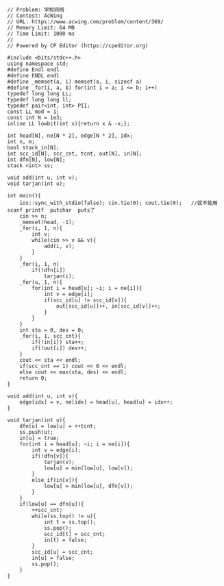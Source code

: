 	// Problem: 学校网络
	// Contest: AcWing
	// URL: https://www.acwing.com/problem/content/369/
	// Memory Limit: 64 MB
	// Time Limit: 1000 ms
	// 
	// Powered by CP Editor (https://cpeditor.org)
	
	#include <bits/stdc++.h>
	using namespace std;
	#define Endl endl
	#define ENDL endl
	#define _memset(a, i) memset(a, i, sizeof a)
	#define _for(i, a, b) for(int i = a; i <= b; i++)
	typedef long long LL;
	typedef long long ll;
	typedef pair<int, int> PII;
	const LL mod = 1;
	const int N = 1e3;
	inline LL lowbit(int x){return x & -x;};
	
	int head[N], ne[N * 2], edge[N * 2], idx;
	int n, m;
	bool stack_in[N];
	int scc_id[N], scc_cnt, tcnt, out[N], in[N];
	int dfn[N], low[N];
	stack <int> ss;
	
	void add(int u, int v);
	void tarjan(int u);
	
	int main(){
	    ios::sync_with_stdio(false); cin.tie(0); cout.tie(0);   //就不能用scanf printf  putchar  puts了
	    cin >> n;
	    _memset(head, -1);
	    _for(i, 1, n){
	        int v;
	        while(cin >> v && v){
	            add(i, v);
	        }
	    }
	    _for(i, 1, n)
	        if(!dfn[i])
	            tarjan(i);
	    _for(u, 1, n){
	        for(int i = head[u]; ~i; i = ne[i]){
	            int v = edge[i];
	            if(scc_id[u] != scc_id[v]){
	                out[scc_id[u]]++, in[scc_id[v]]++;
	            }
	        }
	    }
	    int sta = 0, des = 0;
	    _for(i, 1, scc_cnt){
	        if(!in[i]) sta++;
	        if(!out[i]) des++;
	    }
	    cout << sta << endl;
	    if(scc_cnt == 1) cout << 0 << endl;
	    else cout << max(sta, des) << endl;
	    return 0;
	}
	
	void add(int u, int v){
	    edge[idx] = v, ne[idx] = head[u], head[u] = idx++;
	}
	
	void tarjan(int u){
	    dfn[u] = low[u] = ++tcnt;
	    ss.push(u);
	    in[u] = true;
	    for(int i = head[u]; ~i; i = ne[i]){
	        int v = edge[i];
	        if(!dfn[v]){
	            tarjan(v);
	            low[u] = min(low[u], low[v]);
	        }
	        else if(in[v]){
	            low[u] = min(low[u], dfn[v]);
	        }
	    }
	    if(low[u] == dfn[u]){
	        ++scc_cnt;
	        while(ss.top() != u){
	            int t = ss.top();
	            ss.pop();
	            scc_id[t] = scc_cnt;
	            in[t] = false;
	        }
	        scc_id[u] = scc_cnt;
	        in[u] = false;
	        ss.pop();
	    }
	}